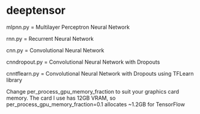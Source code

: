 # deeptensor

mlpnn.py = Multilayer Perceptron Neural Network

rnn.py = Recurrent Neural Network

cnn.py = Convolutional Neural Network

cnndropout.py = Convolutional Neural Network with Dropouts

cnntflearn.py = Convolutional Neural Network with Dropouts using TFLearn library

Change per_process_gpu_memory_fraction to suit your graphics card memory. The card I use has 12GB VRAM, so per_process_gpu_memory_fraction=0.1 allocates ~1.2GB for TensorFlow
